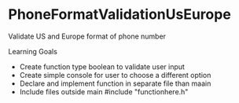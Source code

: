 # PhoneFormatValidationUsEurope
Validate US and Europe format of phone number

Learning Goals
- Create function type boolean to validate user input
- Create simple console for user to choose a different option
- Declare and implement function in separate file than maain
- Include files outside main #include "functionhere.h"
